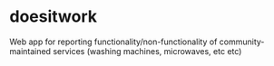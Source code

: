# doesitwork
Web app for reporting functionality/non-functionality of community-maintained services (washing machines, microwaves, etc etc)
